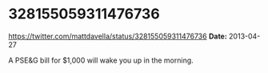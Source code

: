 # 328155059311476736
https://twitter.com/mattdavella/status/328155059311476736
**Date:** 2013-04-27

A PSE&G bill for $1,000 will wake you up in the morning.
